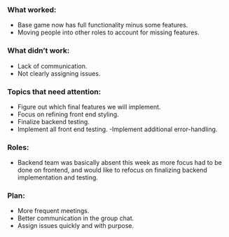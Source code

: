 ### What worked:
- Base game now has full functionality minus some features.
- Moving people into other roles to account for missing features.
### What didn’t work:
- Lack of communication.
- Not clearly assigning issues.
### Topics that need attention:
- Figure out which final features we will implement.
- Focus on refining front end styling.
- Finalize backend testing.
- Implement all front end testing.
  -Implement additional error-handling.
### Roles:
- Backend team was basically absent this week as more focus had to be done on frontend, and would like to refocus on finalizing backend implementation and testing.
### Plan:
- More frequent meetings.
- Better communication in the group chat.
- Assign issues quickly and with purpose.


